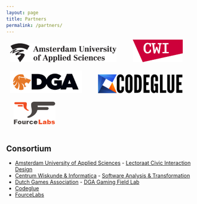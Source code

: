 ```yaml
---
layout: page
title: Partners
permalink: /partners/
---
```

<img src="/assets/HvA.png" style="height:50px; margin-bottom: 20px; margin-left: 10px; margin-right: 20px;"/>
<img src="/assets/CWI.png" style="height:60px; margin-bottom: 20px; margin-left: 20px; margin-right: 20px;"/>
<img src="/assets/DGA.png" style="height:60px; margin-bottom: 20px; margin-left: 10px; margin-right: 20px;"/>
<img src="/assets/Codeglue.png" style="height:50px; margin-bottom: 20px; margin-left: 20px; margin-right: 20px;"/>
<img src="/assets/FourceLabs.png" style="height:60px; margin-bottom: 20px; margin-left: 20px; margin-right: 20px;"/>

## Consortium
* [Amsterdam University of Applied Sciences] - [Lectoraat Civic Interaction Design]
* [Centrum Wiskunde & Informatica] - [Software Analysis & Transformation]
* [Dutch Games Association] - [DGA Gaming Field Lab]
* [Codeglue]
* [FourceLabs]

[Software Analysis & Transformation]: https://www.cwi.nl/research/groups/software-analysis-and-transformation
[DGA Gaming Field Lab]: https://fieldlab.dutchgamesassociation.nl
[Lectoraat Civic Interaction Design]: https://civicinteractiondesign.com/projects/prototyping-tool-for-card-game-design/
[Amsterdam University of Applied Sciences]: https://civicinteractiondesign.com
[Centrum Wiskunde & Informatica]: https://www.cwi.nl/research-groups/software-analysis-and-transformation
[Dutch Games Association]: https://dutchgamesassociation.nl
[Codeglue]: http://www.codeglue.com
[FourceLabs]:http://fourcelabs.com
